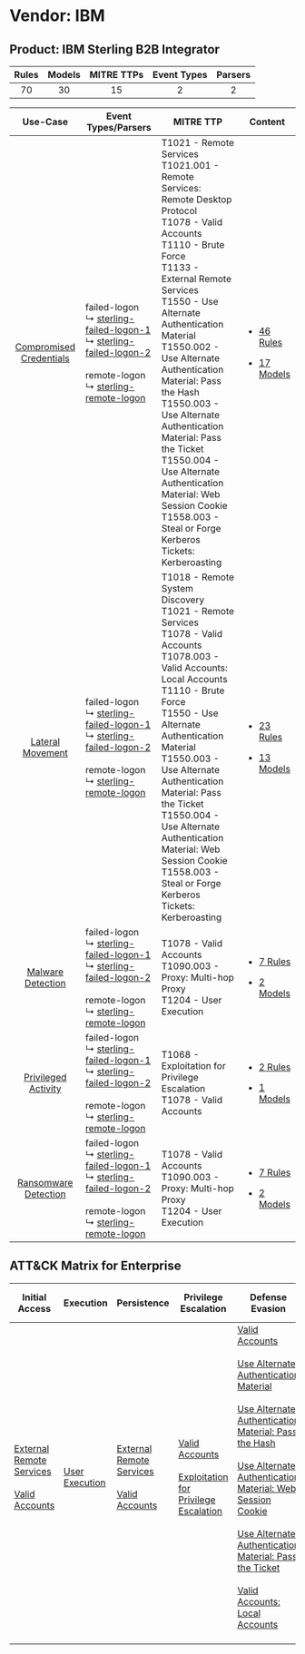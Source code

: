 Vendor: IBM
===========
Product: IBM Sterling B2B Integrator
------------------------------------
| Rules | Models | MITRE TTPs | Event Types | Parsers |
|:-----:|:------:|:----------:|:-----------:|:-------:|
|  70   |   30   |     15     |      2      |    2    |

|                                  Use-Case                                  | Event Types/Parsers                                                                                                                                                                                                                                                                      | MITRE TTP                                                                                                                                                                                                                                                                                                                                                                                                                                                                                                  | Content                                                                                                                              |
|:--------------------------------------------------------------------------:| ---------------------------------------------------------------------------------------------------------------------------------------------------------------------------------------------------------------------------------------------------------------------------------------- | ---------------------------------------------------------------------------------------------------------------------------------------------------------------------------------------------------------------------------------------------------------------------------------------------------------------------------------------------------------------------------------------------------------------------------------------------------------------------------------------------------------- | ------------------------------------------------------------------------------------------------------------------------------------ |
| [Compromised Credentials](../../../UseCases/uc_compromised_credentials.md) |  failed-logon<br> ↳ [sterling-failed-logon-1](Parsers/parserContent_sterling-failed-logon-1.md)<br> ↳ [sterling-failed-logon-2](Parsers/parserContent_sterling-failed-logon-2.md)<br><br> remote-logon<br> ↳ [sterling-remote-logon](Parsers/parserContent_sterling-remote-logon.md)<br> | T1021 - Remote Services<br>T1021.001 - Remote Services: Remote Desktop Protocol<br>T1078 - Valid Accounts<br>T1110 - Brute Force<br>T1133 - External Remote Services<br>T1550 - Use Alternate Authentication Material<br>T1550.002 - Use Alternate Authentication Material: Pass the Hash<br>T1550.003 - Use Alternate Authentication Material: Pass the Ticket<br>T1550.004 - Use Alternate Authentication Material: Web Session Cookie<br>T1558.003 - Steal or Forge Kerberos Tickets: Kerberoasting<br> | [<ul><li>46 Rules</li></ul><ul><li>17 Models</li></ul>](Rules_Models/r_m_ibm_ibm_sterling_b2b_integrator_Compromised_Credentials.md) |
|        [Lateral Movement](../../../UseCases/uc_lateral_movement.md)        |  failed-logon<br> ↳ [sterling-failed-logon-1](Parsers/parserContent_sterling-failed-logon-1.md)<br> ↳ [sterling-failed-logon-2](Parsers/parserContent_sterling-failed-logon-2.md)<br><br> remote-logon<br> ↳ [sterling-remote-logon](Parsers/parserContent_sterling-remote-logon.md)<br> | T1018 - Remote System Discovery<br>T1021 - Remote Services<br>T1078 - Valid Accounts<br>T1078.003 - Valid Accounts: Local Accounts<br>T1110 - Brute Force<br>T1550 - Use Alternate Authentication Material<br>T1550.003 - Use Alternate Authentication Material: Pass the Ticket<br>T1550.004 - Use Alternate Authentication Material: Web Session Cookie<br>T1558.003 - Steal or Forge Kerberos Tickets: Kerberoasting<br>                                                                                | [<ul><li>23 Rules</li></ul><ul><li>13 Models</li></ul>](Rules_Models/r_m_ibm_ibm_sterling_b2b_integrator_Lateral_Movement.md)        |
|       [Malware Detection](../../../UseCases/uc_malware_detection.md)       |  failed-logon<br> ↳ [sterling-failed-logon-1](Parsers/parserContent_sterling-failed-logon-1.md)<br> ↳ [sterling-failed-logon-2](Parsers/parserContent_sterling-failed-logon-2.md)<br><br> remote-logon<br> ↳ [sterling-remote-logon](Parsers/parserContent_sterling-remote-logon.md)<br> | T1078 - Valid Accounts<br>T1090.003 - Proxy: Multi-hop Proxy<br>T1204 - User Execution<br>                                                                                                                                                                                                                                                                                                                                                                                                                 | [<ul><li>7 Rules</li></ul><ul><li>2 Models</li></ul>](Rules_Models/r_m_ibm_ibm_sterling_b2b_integrator_Malware_Detection.md)         |
|     [Privileged Activity](../../../UseCases/uc_privileged_activity.md)     |  failed-logon<br> ↳ [sterling-failed-logon-1](Parsers/parserContent_sterling-failed-logon-1.md)<br> ↳ [sterling-failed-logon-2](Parsers/parserContent_sterling-failed-logon-2.md)<br><br> remote-logon<br> ↳ [sterling-remote-logon](Parsers/parserContent_sterling-remote-logon.md)<br> | T1068 - Exploitation for Privilege Escalation<br>T1078 - Valid Accounts<br>                                                                                                                                                                                                                                                                                                                                                                                                                                | [<ul><li>2 Rules</li></ul><ul><li>1 Models</li></ul>](Rules_Models/r_m_ibm_ibm_sterling_b2b_integrator_Privileged_Activity.md)       |
|    [Ransomware Detection](../../../UseCases/uc_ransomware_detection.md)    |  failed-logon<br> ↳ [sterling-failed-logon-1](Parsers/parserContent_sterling-failed-logon-1.md)<br> ↳ [sterling-failed-logon-2](Parsers/parserContent_sterling-failed-logon-2.md)<br><br> remote-logon<br> ↳ [sterling-remote-logon](Parsers/parserContent_sterling-remote-logon.md)<br> | T1078 - Valid Accounts<br>T1090.003 - Proxy: Multi-hop Proxy<br>T1204 - User Execution<br>                                                                                                                                                                                                                                                                                                                                                                                                                 | [<ul><li>7 Rules</li></ul><ul><li>2 Models</li></ul>](Rules_Models/r_m_ibm_ibm_sterling_b2b_integrator_Ransomware_Detection.md)      |

ATT&CK Matrix for Enterprise
----------------------------
| Initial Access                                                                                                                                   | Execution                                                           | Persistence                                                                                                                                      | Privilege Escalation                                                                                                                                          | Defense Evasion                                                                                                                                                                                                                                                                                                                                                                                                                                                                                                                                                                                    | Credential Access                                                                                                                                                                                                                                           | Discovery                                                                    | Lateral Movement                                                                                                                                                                                                                                                | Collection | Command and Control                                                                                                                       | Exfiltration | Impact |
| ------------------------------------------------------------------------------------------------------------------------------------------------ | ------------------------------------------------------------------- | ------------------------------------------------------------------------------------------------------------------------------------------------ | ------------------------------------------------------------------------------------------------------------------------------------------------------------- | -------------------------------------------------------------------------------------------------------------------------------------------------------------------------------------------------------------------------------------------------------------------------------------------------------------------------------------------------------------------------------------------------------------------------------------------------------------------------------------------------------------------------------------------------------------------------------------------------- | ----------------------------------------------------------------------------------------------------------------------------------------------------------------------------------------------------------------------------------------------------------- | ---------------------------------------------------------------------------- | --------------------------------------------------------------------------------------------------------------------------------------------------------------------------------------------------------------------------------------------------------------- | ---------- | ----------------------------------------------------------------------------------------------------------------------------------------- | ------------ | ------ |
| [External Remote Services](https://attack.mitre.org/techniques/T1133)<br><br>[Valid Accounts](https://attack.mitre.org/techniques/T1078)<br><br> | [User Execution](https://attack.mitre.org/techniques/T1204)<br><br> | [External Remote Services](https://attack.mitre.org/techniques/T1133)<br><br>[Valid Accounts](https://attack.mitre.org/techniques/T1078)<br><br> | [Valid Accounts](https://attack.mitre.org/techniques/T1078)<br><br>[Exploitation for Privilege Escalation](https://attack.mitre.org/techniques/T1068)<br><br> | [Valid Accounts](https://attack.mitre.org/techniques/T1078)<br><br>[Use Alternate Authentication Material](https://attack.mitre.org/techniques/T1550)<br><br>[Use Alternate Authentication Material: Pass the Hash](https://attack.mitre.org/techniques/T1550/002)<br><br>[Use Alternate Authentication Material: Web Session Cookie](https://attack.mitre.org/techniques/T1550/004)<br><br>[Use Alternate Authentication Material: Pass the Ticket](https://attack.mitre.org/techniques/T1550/003)<br><br>[Valid Accounts: Local Accounts](https://attack.mitre.org/techniques/T1078/003)<br><br> | [Brute Force](https://attack.mitre.org/techniques/T1110)<br><br>[Steal or Forge Kerberos Tickets](https://attack.mitre.org/techniques/T1558)<br><br>[Steal or Forge Kerberos Tickets: Kerberoasting](https://attack.mitre.org/techniques/T1558/003)<br><br> | [Remote System Discovery](https://attack.mitre.org/techniques/T1018)<br><br> | [Remote Services](https://attack.mitre.org/techniques/T1021)<br><br>[Use Alternate Authentication Material](https://attack.mitre.org/techniques/T1550)<br><br>[Remote Services: Remote Desktop Protocol](https://attack.mitre.org/techniques/T1021/001)<br><br> |            | [Proxy: Multi-hop Proxy](https://attack.mitre.org/techniques/T1090/003)<br><br>[Proxy](https://attack.mitre.org/techniques/T1090)<br><br> |              |        |
